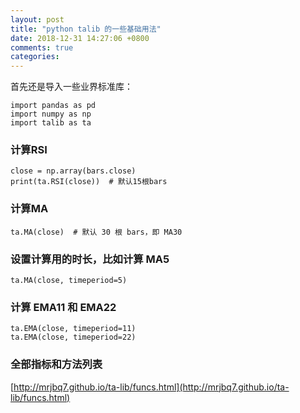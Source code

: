 ```yaml
---
layout: post
title: "python talib 的一些基础用法"
date: 2018-12-31 14:27:06 +0800
comments: true
categories: 
---
```


首先还是导入一些业界标准库：

```
import pandas as pd
import numpy as np
import talib as ta
```


### 计算RSI
```
close = np.array(bars.close)
print(ta.RSI(close))  # 默认15根bars
```

### 计算MA

```
ta.MA(close)  # 默认 30 根 bars，即 MA30
```

### 设置计算用的时长，比如计算 MA5

```
ta.MA(close, timeperiod=5)
```

### 计算 EMA11 和 EMA22

```
ta.EMA(close, timeperiod=11)
ta.EMA(close, timeperiod=22)
```


### 全部指标和方法列表

[http://mrjbq7.github.io/ta-lib/funcs.html](http://mrjbq7.github.io/ta-lib/funcs.html)